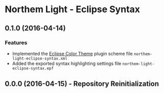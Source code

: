 Northem Light - Eclipse Syntax
==============================

## 0.1.0 (2016-04-14)
### Features
  - Implemented the [Eclipse Color Theme](http://eclipsecolorthemes.org/plugin) plugin scheme file `northem-light-eclipse-syntax.xml`
  - Added the exported syntax highlighting settings file `northem-light-eclipse-syntax.epf`

## 0.0.0 (2016-04-15) - Repository Reinitialization
